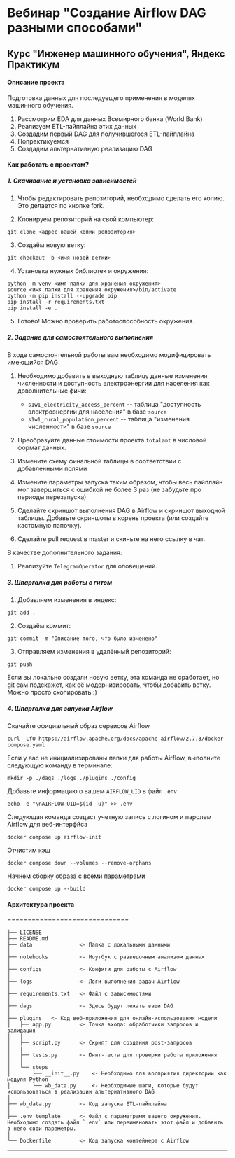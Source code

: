 # Вебинар "Создание Airflow DAG разными способами"
## Курс "Инженер машинного обучения", Яндекс Практикум

#### Описание проекта
Подготовка данных для последуещего применения в моделях машинного обучения.
1. Рассмотрим EDA для данных Всемирного банка (World Bank)
2. Реализуем ETL-пайплайна этих данных
3. Создадим первый DAG для получившегося ETL-пайплайна
4. Попрактикуемся
5. Создадим альтернативную реализацию DAG


#### Как работать с проектом?

##### 1. Скачивание и установка зависимостей
1. Чтобы редактировать репозиторий, необходимо сделать его копию. Это делается по кнопке fork.

2. Клонируем репозиторий на свой компьютер:
~~~
git clone <адрес вашей копии репозитория>
~~~

3. Создаём новую ветку:
~~~
git checkout -b <имя новой ветки>
~~~

4. Установка нужных библиотек и окружения:
~~~
python -m venv <имя папки для хранения окружения>
source <имя папки для хранения окружения>/bin/activate
python -m pip install --upgrade pip
pip install -r requirements.txt
pip install -e .
~~~

5. Готово! Можно проверить работоспособность окружения.


##### 2. Задание для самостоятельного выполнения
В ходе самостоятельной работы вам необходимо модифицировать имеющийся DAG:

1. Необходимо добавить в выходную таблицу данные изменения численности и доступность электроэнергии для населения как доволнительные фичи:
    - `s1w1_electricity_access_percent` -- таблица "доступность электроэнергии для населения" в базе `source`
    - `s1w1_rural_population_percent` -- таблица "изменения численности" в базе `source`

2. Преобразуйте данные стоимости проекта `totalamt` в числовой формат данных.

3. Измените схему финальной таблицы в соответствии с добавленными полями

4. Измените параметры запуска таким образом, чтобы весь пайплайн мог завершиться с ошибкой не более 3 раз (не забудьте про периоды перезапуска)

5. Сделайте скриншот выполнения DAG в Airflow и скриншот выходной таблицы. Добавьте скриншоты в корень проекта (или создайте кастомную папочку).

6. Сделайте pull request в master и скиньте на него ссылку в чат.

В качестве дополнительного задания:

1. Реализуйте `TelegramOperator` для оповещений.


##### 3. Шпаргалка для работы с гитом
1. Добавляем изменения в индекс:
~~~
git add .
~~~

2. Создаём коммит:
~~~
git commit -m "Описание того, что было изменено"
~~~

3. Отправляем изменения в удалённый репозиторий:
~~~
git push
~~~
Если вы локально создали новую ветку, эта команда не сработает, но git сам подскажет, как её модернизировать, чтобы добавить ветку. Можно просто скопировать :)

##### 4. Шпаргалка для запуска Airflow
Скачайте официальный образ сервисов Airflow
~~~
curl -LfO https://airflow.apache.org/docs/apache-airflow/2.7.3/docker-compose.yaml
~~~
Если у вас не инициализированы папки для работы Airflow, выполните следующую команду в терминале:
~~~
mkdir -p ./dags ./logs ./plugins ./config
~~~
Добавьте информацию о вашем `AIRFLOW_UID` в файл `.env`
~~~
echo -e "\nAIRFLOW_UID=$(id -u)" >> .env
~~~
Следующая команда создаст учетную запись с логином и паролем Airflow для веб-интерфйса
~~~
docker compose up airflow-init
~~~
Отчистим кэш
~~~
docker compose down --volumes --remove-orphans
~~~
Начнем сборку образа с всеми параметрами
~~~
docker compose up --build
~~~

#### Архитектура проекта
==============================

    ├── LICENSE         
    ├── README.md          
    ├── data               <- Папка c локальными данными
    │
    ├── notebooks          <- Ноутбук с разведочным анализом данных
    │
    ├── configs            <- Конфиги для работы с Airflow
    │
    ├── logs               <- Логи выполнения задач Airflow
    │
    ├── requirements.txt   <- Файл с зависимостями
    │
    ├── dags               <- Здесь будут лежать ваши DAG
    │
    ├── plugins   <- Код веб-приложения для онлайн-использования модели
    │   ├── app.py         <- Точка входа: обработчики запросов и валидация
    │   │
    │   ├── script.py      <- Скрипт для создания post-запросов 
    │   |
    │   ├── tests.py       <- Юнит-тесты для проверки работы приложения
    │   │
    │   └── steps 
    │       ├── __init__.py    <- Необходимо для восприятия директории как модуля Python  
    │       └── wb_data.py     <- Необходимые шаги, которые будут использоваться в реализации альтернативного DAG
    │
    ├── wb_data.py         <- Код запуска ETL-пайплайна
    │
    ├── .env_template      <- Файл с параметрами вашего окружения. Необходимо создать файл `.env` или переименовать этот файл и добавить в него свои параметры.
    │
    └── Dockerfile         <- Код запуска контейнера с Airflow             

-----------------
